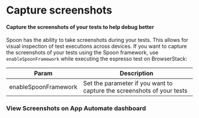 # Capture screenshots
#### Capture the screenshots of your tests to help debug better

Spoon has the ability to take screenshots during your tests. This allows for visual inspection of test executions across devices.
If you want to capture the screenshots of your tests using the Spoon framework, use `enableSpoonFramework` while executing the espresso test on BrowserStack:

| Param               	| Description                                                            	|
|----------------------	|------------------------------------------------------------------------	|
| enableSpoonFramework 	| Set the parameter if you want to capture the screenshots of your tests 	|


### View Screenshots on App Automate dashboard 

